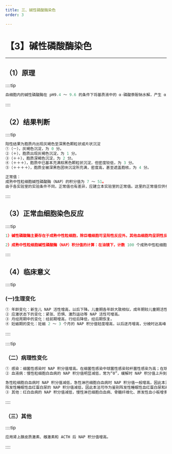 ```yaml
---
title: 三、碱性磷酸酶染色
order: 3

---
```


# 【3】碱性磷酸酶染色

<kaodian :text="'血液学检验记忆卡'" />

<!-- ###### 第四章 血细胞化学染色的临床应用

> 临床血液学检验 -->

<beitiX/>

---

## （1）原理

<son :text="'血液学检验记忆卡'" text1="（1）原理" :textOption="[['熟练掌握','基础知识','相关专业知识'],['掌握','基础知识','相关专业知识'],['掌握','基础知识','相关专业知识']]" />

::::tip

```js
血细胞内的碱性磷酸酶在 pH9.4 ～ 9.6 的条件下将基质液中的 α-磷酸萘酚钠水解，产生 α-萘酚与重氮盐偶联形成不溶性灰黑色沉淀，定位于酶活性所在之处。
```

::::

## （2）结果判断

<son :text="'血液学检验记忆卡'" text1="（2）结果判断" :textOption="[['熟练掌握','专业知识','专业实践能力'],['掌握','相关专业知识','专业知识'],['掌握','专业知识','专业实践能力']]" />

::::tip

```js
阳性结果为胞质内出现灰褐色至深黑色颗粒状或片状沉淀
①（－），灰褐色沉淀，为 0 分。
②（＋），胞质出现灰褐色沉淀，为 1 分。
③（＋＋），胞质深褐色沉淀，为 2 分。
④（＋＋＋），胞质中已基本充满棕黑色颗粒状沉淀，但密度较低，为 3 分。
⑤（＋＋＋＋），胞质全被深黑色团块沉淀所充满，密度高，甚至遮盖胞核，为 4 分。

正常值：
成熟中性粒细胞碱性磷酸酶（NAP）的积分值为 7 ～ 51。
由于各实验室的实验条件不同，正常值也有差异，应建立本实验室的正常值。这里的正常值仅供参考。
```

::::

## （3）正常血细胞染色反应

<son :text="'血液学检验记忆卡'" text1="（3）正常血细胞染色反应" :textOption="[['熟练掌握','相关专业知识','专业知识'],['掌握','基础知识','专业知识'],['掌握','相关专业知识','专业知识']]" />

::::tip

```js
1）碱性磷酸酶主要存在于成熟中性粒细胞，除巨噬细胞可呈阳性反应外，其他血细胞均呈阴性反应。

2）成熟中性粒细胞碱性磷酸酶（NAP）积分值的计算：在油镜下，计数 100 个成熟中性粒细胞（包括中性分叶核粒细胞和中性杆状核粒细胞）。分别记录其分级情况，全部阳性反应的细胞之和即为阳性率，将所有阳性反应细胞均以“＋”级表示后，计算其总积分值。
```

::::

<!-- 例：某患者计数 100 个成熟中性粒细胞，其结果如下表：

| 反应程度 | 个数（个） | 积分（分） |
| -------- | ---------- | ---------- |
| －       | 10         | 0          |
| ＋       | 20         | 20         |
| ＋＋     | 40         | 80         |
| ＋＋＋   | 20         | 60         |
| ＋＋＋＋ | 10         | 40         |

|
| 100 | 200 |
| 阳性率为 90%，积分值为 200 |
|
| -->

## （4）临床意义

<son :text="'血液学检验记忆卡'" text1="（4）临床意义" :textOption="[['掌握','专业知识','专业实践能力'],['掌握','专业知识','专业实践能力'],['熟练掌握','专业知识','专业实践能力']]" />

::::tip

### (一)生理变化

```js
① 年龄变化：新生儿 NAP 活性增高，以后下降。儿童期各年龄大致相似，成年期较儿童期活性减低，老年期更低。
② 应激状态下的变化：紧张、恐惧、激烈运动等 NAP 活性可增高。
③ 月经周期中的变化：经前期增高，行经后降低，经后期恢复。
④ 妊娠期的变化：妊娠 2 ～ 3 个月的 NAP 积分值轻度增高，以后逐月增高，分娩时达高峰，产后则恢复正常。
```

::::

::::tip

### （二）病理性变化

```js
① 感染：细菌性感染时 NAP 积分值增高。在细菌性感染中球菌性感染较杆菌性感染为高；在球菌性感染中，急性较慢性为高。病毒性感染时，NAP 积分值一般无明显变化。因此本染色法有时可帮助鉴别细菌性感染和病毒性感染。
② 血液病：慢性粒细胞白血病的 NAP 积分值明显减低，常为“0”，缓解时 NAP 积分值上升到正常。类白血病反应时的 NAP 积分值明显增高，中性杆状核粒细胞的碱性磷酸酶活性增强，甚至中性晚幼粒细胞也呈阳性反应。因此本法常用来鉴别慢粒和类白血病反应及观察慢粒疗效的指标之一。

急性粒细胞白血病时 NAP 积分值减低，急性淋巴细胞白血病时 NAP 积分值一般增高，因此本法可作为鉴别急粒和急淋的方法之一；急性单核细胞白血病时 NAP 积分值一般减低，有时可正常；粒细胞白血病合并细菌性感染时 NAP 积分值可增高，但不如单纯细菌性感染增高的明显；再生障碍性贫血的 NAP 积分值增高，当病情好转时，NAP 积分值可下降，完全缓解时 NAP 活性可恢复到正常，因此本法对再障的诊断、疗效观察和估计病情均有一定意义。
阵发性睡眠性血红蛋白尿的 NAP 积分值减低，因此本法可作为鉴别阵发性睡眠性血红蛋白尿和再生障碍性贫血的方法之一；红细胞增多症的 NAP 积分值升高，而继发性红细胞增多症的 NAP 积分值无明显变化。因此本法可用来鉴别真性红细胞增多症和继发性红细胞增多症；骨髓增生异常综合征的 NAP 积分值减低。
③ 其他：红白血病的 NAP 积分值减低，慢性淋巴细胞白血病、骨髓纤维化、原发性血小板增多症和红血病等疾病的 NAP 积分值可增高；NAP 积分值减低，也可见于镰形细胞性贫血、严重嗜酸粒细胞增多症、家族性低磷酸酶血症。
```

::::

### （三）其他

::::tip

```js
应用肾上腺皮质激素、雌激素和 ACTH 后 NAP 积分值增高。
```

::::
